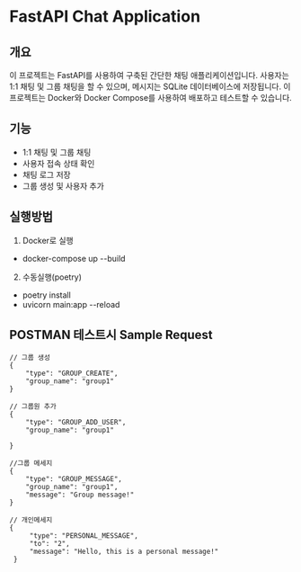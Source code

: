 # FastAPI Chat Application

## 개요
이 프로젝트는 FastAPI를 사용하여 구축된 간단한 채팅 애플리케이션입니다. 사용자는 1:1 채팅 및 그룹 채팅을 할 수 있으며, 메시지는 SQLite 데이터베이스에 저장됩니다. 이 프로젝트는 Docker와 Docker Compose를 사용하여 배포하고 테스트할 수 있습니다.



## 기능
- 1:1 채팅 및 그룹 채팅
- 사용자 접속 상태 확인
- 채팅 로그 저장
- 그룹 생성 및 사용자 추가



## 실행방법 
1. Docker로 실행
- docker-compose up --build

2. 수동실행(poetry)
- poetry install
- uvicorn main:app --reload



## POSTMAN 테스트시 Sample Request

```
// 그룹 생성
{
    "type": "GROUP_CREATE",
    "group_name": "group1"
}
```

```
// 그룹원 추가
{
    "type": "GROUP_ADD_USER",
    "group_name": "group1"

}
```

```
//그룹 메세지
{
    "type": "GROUP_MESSAGE",
    "group_name": "group1",
    "message": "Group message!"
}
```



```
// 개인메세지
{
     "type": "PERSONAL_MESSAGE",
     "to": "2",
     "message": "Hello, this is a personal message!"
 }
```
